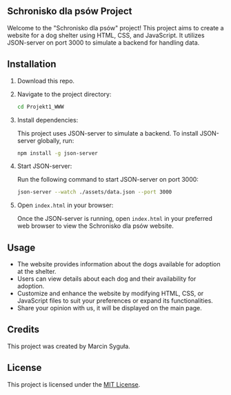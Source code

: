 
##  Schronisko dla psów Project

Welcome to the "Schronisko dla psów" project! This project aims to create a website for a dog shelter using HTML, CSS, and JavaScript. It utilizes JSON-server on port 3000 to simulate a backend for handling data.

## Installation

1. Download this repo.
2. Navigate to the project directory:

    ```bash
    cd Projekt1_WWW
    ```

3. Install dependencies:

    This project uses JSON-server to simulate a backend. To install JSON-server globally, run:

    ```bash
    npm install -g json-server
    ```

4. Start JSON-server:

    Run the following command to start JSON-server on port 3000:

    ```bash
    json-server --watch ./assets/data.json --port 3000
    ```

5. Open `index.html` in your browser:

    Once the JSON-server is running, open `index.html` in your preferred web browser to view the Schronisko dla psów website.

## Usage

- The website provides information about the dogs available for adoption at the shelter.
- Users can view details about each dog and their availability for adoption.
- Customize and enhance the website by modifying HTML, CSS, or JavaScript files to suit your preferences or expand its functionalities.
- Share your opinion with us, it will be displayed on the main page.


## Credits

This project was created by Marcin Syguła.

## License

This project is licensed under the [MIT License](LICENSE).
